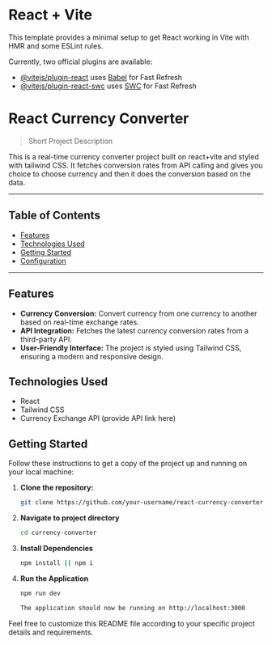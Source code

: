 # React + Vite

This template provides a minimal setup to get React working in Vite with HMR and some ESLint rules.

Currently, two official plugins are available:

- [@vitejs/plugin-react](https://github.com/vitejs/vite-plugin-react/blob/main/packages/plugin-react/README.md) uses [Babel](https://babeljs.io/) for Fast Refresh
- [@vitejs/plugin-react-swc](https://github.com/vitejs/vite-plugin-react-swc) uses [SWC](https://swc.rs/) for Fast Refresh

# React Currency Converter

> Short Project Description

This is a real-time currency converter project built on react+vite and styled with tailwind CSS.
It fetches conversion rates from API calling and gives you choice to choose currency and then it does the conversion based on the data.

---

## Table of Contents

- [Features](#features)
- [Technologies Used](#technologies-used)
- [Getting Started](#getting-started)
- [Configuration](#configuration)

---

## Features

- **Currency Conversion:** Convert currency from one currency to another based on real-time exchange rates.
- **API Integration:** Fetches the latest currency conversion rates from a third-party API.
- **User-Friendly Interface:** The project is styled using Tailwind CSS, ensuring a modern and responsive design.

## Technologies Used

- React
- Tailwind CSS
- Currency Exchange API (provide API link here)

## Getting Started

Follow these instructions to get a copy of the project up and running on your local machine:

1. **Clone the repository:**
   ```bash
   git clone https://github.com/your-username/react-currency-converter.git](https://github.com/Shreyans3700/Currency-Converter.git)https://github.com/Shreyans3700/Currency-Converter.git
2. **Navigate to project directory**
   ```bash
   cd currency-converter
3. **Install Dependencies**
   ```bash
   npm install || npm i
4. **Run the Application**
   ```bash
   npm run dev

   The application should now be running on http://localhost:3000

Feel free to customize this README file according to your specific project details and requirements.
   
